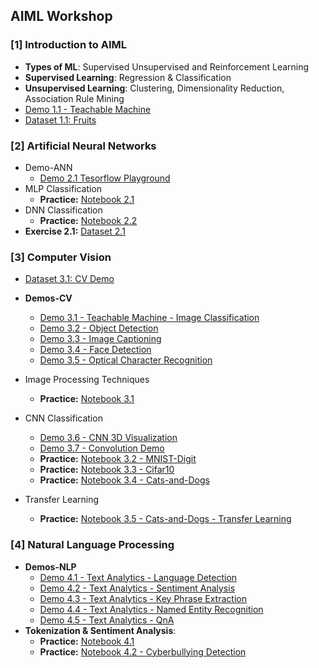 ## AIML Workshop
### [1] Introduction to AIML
- **Types of ML**: Supervised Unsupervised  and Reinforcement Learning
- **Supervised Learning**: Regression & Classification
- **Unsupervised Learning**: Clustering, Dimensionality Reduction, Association Rule Mining
- [Demo 1.1 - Teachable Machine](https://teachablemachine.withgoogle.com/)
- [Dataset 1.1: Fruits](https://github.com/tech4alltraining/aiml/blob/main/datasets/cv/image-classification.zip)

### [2] Artificial Neural Networks
- Demo-ANN
  - [Demo 2.1 Tesorflow Playground](https://playground.tensorflow.org/)
- MLP Classification
  - **Practice:** [Notebook 2.1]()
- DNN Classification
  - **Practice:** [Notebook 2.2]()
- **Exercise 2.1:** [Dataset 2.1](https://raw.githubusercontent.com/tech4alltraining/aiml/refs/heads/main/datasets/classification/heart_failure_raw.csv) 
### [3] Computer Vision
- [Dataset 3.1: CV Demo](https://github.com/tech4alltraining/aiml/raw/refs/heads/main/datasets/datasets_cv_nlp.zip)
<!-- - [Dataset 3.2: Helmet](https://github.com/tech4alltraining/aiml/blob/660b589f3dd29b188eff867928659face175d1aa/datasets/cv/helmet_dataset.zip) -->
- **Demos-CV**
  - [Demo 3.1 - Teachable Machine - Image Classification](https://teachablemachine.withgoogle.com/)
  - [Demo 3.2 - Object Detection](https://portal.vision.cognitive.azure.com/demo/generic-object-detection)
  - [Demo 3.3 - Image Captioning](https://portal.vision.cognitive.azure.com/demo/image-captioning)
  - [Demo 3.4 - Face Detection](https://portal.vision.cognitive.azure.com/demo/face-detection)
  - [Demo 3.5 - Optical Character Recognition](https://portal.vision.cognitive.azure.com/demo/extract-text-from-images)

- Image Processing Techniques
  - **Practice:** [Notebook 3.1]()
- CNN Classification
  - [Demo 3.6 - CNN 3D Visualization](https://adamharley.com/nn_vis/cnn/3d.html)
  - [Demo 3.7 - Convolution Demo](https://deeplizard.com/resource/pavq7noze2)
  - **Practice:** [Notebook 3.2 - MNIST-Digit]()
  - **Practice:** [Notebook 3.3 - Cifar10]()
  - **Practice:** [Notebook 3.4 - Cats-and-Dogs]()
- Transfer Learning
  -  **Practice:** [Notebook 3.5 - Cats-and-Dogs - Transfer Learning]()
### [4] Natural Language Processing
- **Demos-NLP**
  - [Demo 4.1 - Text Analytics - Language Detection](https://language.cognitive.azure.com/tryout/detectLanguage)
  - [Demo 4.2 - Text Analytics - Sentiment Analysis](https://language.cognitive.azure.com/tryout/sentiment)
  - [Demo 4.3 - Text Analytics - Key Phrase Extraction](https://language.cognitive.azure.com/tryout/keyPhrases)
  - [Demo 4.4 - Text Analytics - Named Entity Recognition](https://language.cognitive.azure.com/tryout/namedEntities)
  - [Demo 4.5 - Text Analytics - QnA](https://language.cognitive.azure.com/tryout/answerQuestions)
- **Tokenization & Sentiment Analysis**: 
  - **Practice:** [Notebook 4.1]()
  - **Practice:** [Notebook 4.2 - Cyberbullying Detection]()



<!-- # References:
- https://deeplearningfromscratch.wordpress.com/2018/06/26/multi-layer-neural-nets/ -->
